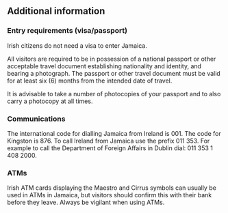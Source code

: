 ## Additional information

### **Entry requirements (visa/passport)**

Irish citizens do not need a visa to enter Jamaica.

All visitors are required to be in possession of a national passport or other acceptable travel document establishing nationality and identity, and bearing a photograph. The passport or other travel document must be valid for at least six (6) months from the intended date of travel.

It is advisable to take a number of photocopies of your passport and to also carry a photocopy at all times.

### **Communications**

The international code for dialling Jamaica from Ireland is 001. The code for Kingston is 876. To call Ireland from Jamaica use the prefix 011 353. For example to call the Department of Foreign Affairs in Dublin dial: 011 353 1 408 2000.

### **ATMs**

Irish ATM cards displaying the Maestro and Cirrus symbols can usually be used in ATMs in Jamaica, but visitors should confirm this with their bank before they leave. Always be vigilant when using ATMs.